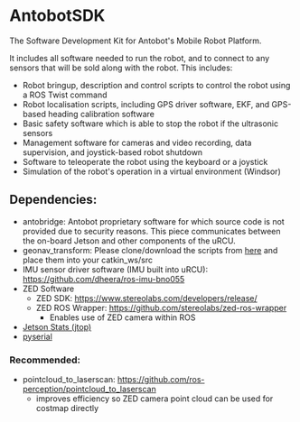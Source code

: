 # AntobotSDK
The Software Development Kit for Antobot's Mobile Robot Platform.

It includes all software needed to run the robot, and to connect to any sensors that will be sold along with the robot. This includes:
- Robot bringup, description and control scripts to control the robot using a ROS Twist command
- Robot localisation scripts, including GPS driver software, EKF, and GPS-based heading calibration software
- Basic safety software which is able to stop the robot if the ultrasonic sensors
- Management software for cameras and video recording, data supervision, and joystick-based robot shutdown
- Software to teleoperate the robot using the keyboard or a joystick
- Simulation of the robot's operation in a virtual environment (Windsor)

## Dependencies:
- antobridge: Antobot proprietary software for which source code is not provided due to security reasons. This piece communicates between the on-board Jetson and other components of the uRCU.
- geonav_transform: Please clone/download the scripts from [here](https://github.com/bsb808/geonav_transform) and place them into your catkin_ws/src
- IMU sensor driver software (IMU built into uRCU): https://github.com/dheera/ros-imu-bno055
- ZED Software
  - ZED SDK: https://www.stereolabs.com/developers/release/
  - ZED ROS Wrapper: https://github.com/stereolabs/zed-ros-wrapper
    - Enables use of ZED camera within ROS
- [Jetson Stats (jtop)](https://pypi.org/project/jetson-stats/)
- [pyserial](https://pyserial.readthedocs.io/en/latest/pyserial.html)
  
### Recommended:
- pointcloud_to_laserscan: https://github.com/ros-perception/pointcloud_to_laserscan
  - improves efficiency so ZED camera point cloud can be used for costmap directly
